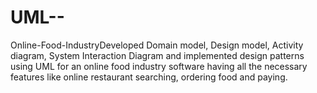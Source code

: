# UML--
Online-Food-IndustryDeveloped Domain model, Design model, Activity diagram, System Interaction Diagram and implemented design patterns
using UML for an online food industry software having all the necessary features like online restaurant searching, ordering food and 
paying.
